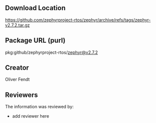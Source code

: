 ## Download Location

https://github.com/zephyrproject-rtos/zephyr/archive/refs/tags/zephyr-v2.7.2.tar.gz

## Package URL (purl)

pkg:github/zephyrproject-rtos/zephyr@v2.7.2

## Creator

Oliver Fendt

## Reviewers

The information was reviewed by:

* add reviewer here
